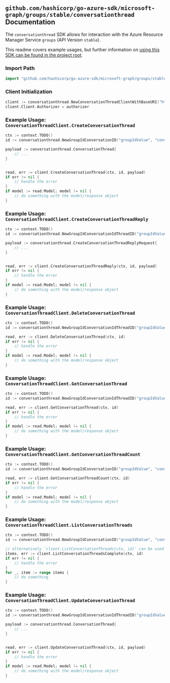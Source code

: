 
## `github.com/hashicorp/go-azure-sdk/microsoft-graph/groups/stable/conversationthread` Documentation

The `conversationthread` SDK allows for interaction with the Azure Resource Manager Service `groups` (API Version `stable`).

This readme covers example usages, but further information on [using this SDK can be found in the project root](https://github.com/hashicorp/go-azure-sdk/tree/main/docs).

### Import Path

```go
import "github.com/hashicorp/go-azure-sdk/microsoft-graph/groups/stable/conversationthread"
```


### Client Initialization

```go
client := conversationthread.NewConversationThreadClientWithBaseURI("https://management.azure.com")
client.Client.Authorizer = authorizer
```


### Example Usage: `ConversationThreadClient.CreateConversationThread`

```go
ctx := context.TODO()
id := conversationthread.NewGroupIdConversationID("groupIdValue", "conversationIdValue")

payload := conversationthread.ConversationThread{
	// ...
}


read, err := client.CreateConversationThread(ctx, id, payload)
if err != nil {
	// handle the error
}
if model := read.Model; model != nil {
	// do something with the model/response object
}
```


### Example Usage: `ConversationThreadClient.CreateConversationThreadReply`

```go
ctx := context.TODO()
id := conversationthread.NewGroupIdConversationIdThreadID("groupIdValue", "conversationIdValue", "conversationThreadIdValue")

payload := conversationthread.CreateConversationThreadReplyRequest{
	// ...
}


read, err := client.CreateConversationThreadReply(ctx, id, payload)
if err != nil {
	// handle the error
}
if model := read.Model; model != nil {
	// do something with the model/response object
}
```


### Example Usage: `ConversationThreadClient.DeleteConversationThread`

```go
ctx := context.TODO()
id := conversationthread.NewGroupIdConversationIdThreadID("groupIdValue", "conversationIdValue", "conversationThreadIdValue")

read, err := client.DeleteConversationThread(ctx, id)
if err != nil {
	// handle the error
}
if model := read.Model; model != nil {
	// do something with the model/response object
}
```


### Example Usage: `ConversationThreadClient.GetConversationThread`

```go
ctx := context.TODO()
id := conversationthread.NewGroupIdConversationIdThreadID("groupIdValue", "conversationIdValue", "conversationThreadIdValue")

read, err := client.GetConversationThread(ctx, id)
if err != nil {
	// handle the error
}
if model := read.Model; model != nil {
	// do something with the model/response object
}
```


### Example Usage: `ConversationThreadClient.GetConversationThreadCount`

```go
ctx := context.TODO()
id := conversationthread.NewGroupIdConversationID("groupIdValue", "conversationIdValue")

read, err := client.GetConversationThreadCount(ctx, id)
if err != nil {
	// handle the error
}
if model := read.Model; model != nil {
	// do something with the model/response object
}
```


### Example Usage: `ConversationThreadClient.ListConversationThreads`

```go
ctx := context.TODO()
id := conversationthread.NewGroupIdConversationID("groupIdValue", "conversationIdValue")

// alternatively `client.ListConversationThreads(ctx, id)` can be used to do batched pagination
items, err := client.ListConversationThreadsComplete(ctx, id)
if err != nil {
	// handle the error
}
for _, item := range items {
	// do something
}
```


### Example Usage: `ConversationThreadClient.UpdateConversationThread`

```go
ctx := context.TODO()
id := conversationthread.NewGroupIdConversationIdThreadID("groupIdValue", "conversationIdValue", "conversationThreadIdValue")

payload := conversationthread.ConversationThread{
	// ...
}


read, err := client.UpdateConversationThread(ctx, id, payload)
if err != nil {
	// handle the error
}
if model := read.Model; model != nil {
	// do something with the model/response object
}
```
